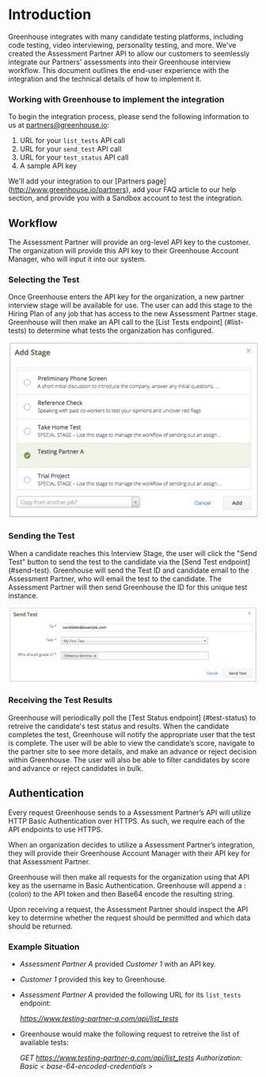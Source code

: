 # Introduction

Greenhouse integrates with many candidate testing platforms, including code testing, video interviewing, personality testing, and more. We've created the Assessment Partner API to allow our customers to seemlessly integrate our Partners' assessments into their Greenhouse interview workflow. This document outlines the end-user experience with the integration and the technical details of how to implement it.

### Working with Greenhouse to implement the integration

To begin the integration process, please send the following information to us at partners@greenhouse.io: 

1. URL for your `list_tests` API call
2. URL for your `send_test` API call
3. URL for your `test_status` API call
4. A sample API key

We'll add your integration to our [Partners page] (http://www.greenhouse.io/partners), add your FAQ article to our help section, and provide you with a Sandbox account to test the integration.


## Workflow

The Assessment Partner will provide an org-level API key to the customer. The organization will provide this API key to their Greenhouse Account Manager, who will input it into our system.

### Selecting the Test

Once Greenhouse enters the API key for the organization, a new partner interview stage will be available for use. The user can add this stage to the Hiring Plan of any job that has access to the new Assessment Partner stage. Greenhouse will then make an API call to the [List Tests endpoint] (#list-tests) to determine what tests the organization has configured. 

<img src="/images/add-stage.png" alt="Add Stage Image">

### Sending the Test

When a candidate reaches this Interview Stage, the user will click the "Send Test" button to send the test to the candidate via the [Send Test endpoint] (#send-test). Greenhouse will send the Test ID and candidate email to the Assessment Partner, who will email the test to the candidate. The Assessment Partner will then send Greenhouse the ID for this unique test instance. 

<img src="/images/send-test.png" alt="Add Stage Image">

### Receiving the Test Results

Greenhouse will periodically poll the [Test Status endpoint] (#test-status) to retreive the candidate's test status and results. When the candidate completes the test, Greenhouse will notify the appropriate user that the test is complete. The user will be able to view the candidate’s score, navigate to the partner site to see more details, and make an advance or reject decision within Greenhouse. The user will also be able to filter candidates by score and advance or reject candidates in bulk.


## Authentication


Every request Greenhouse sends to a Assessment Partner’s API will utilize HTTP Basic Authentication over HTTPS. As such, we require each of the API endpoints to use HTTPS.

When an organization decides to utilize a Assessment Partner’s integration, they will provide their Greenhouse Account Manager with their API key for that Assessment Partner.

Greenhouse will then make all requests for the organization using that API key as the username in Basic Authentication. Greenhouse will append a : (colon) to the API token and then Base64 encode the resulting string.

Upon receiving a request, the Assessment Partner should inspect the API key to determine whether the request should be permitted and which data should be returned.

### Example Situation

* *Assessment Partner A* provided *Customer 1* with an API key.
* *Customer 1* provided this key to Greenhouse.
* *Assessment Partner A* provided the following URL for its `list_tests` endpoint: 

	*https://www.testing-partner-a.com/api/list_tests*

*  Greenhouse would make the following request to retreive the list of available tests: 

	*GET https://www.testing-partner-a.com/api/list_tests*
	*Authorization: Basic < base-64-encoded-credentials >*

